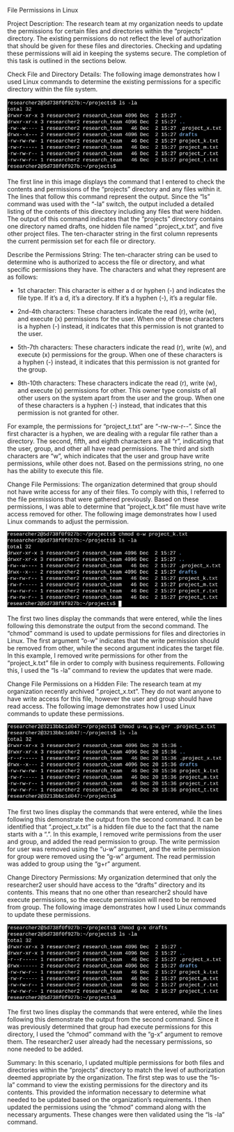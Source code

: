 File Permissions in Linux

Project Description:
The research team at my organization needs to update the permissions for certain files and directories within the “projects” directory.
The existing permissions do not reflect the level of authorization that should be given for these files and directories.
Checking and updating these permissions will aid in keeping the systems secure.
The completion of this task is outlined in the sections below.



Check File and Directory Details:
The following image demonstrates how I used Linux commands to determine the existing permissions for a specific directory within the file system.

![LinuxPermission1](https://github.com/GVTH8K/GoogleCybersecurityCertificate/blob/main/Portfolio%20Activities/Images/LinuxPermission1.png?raw=true)

The first line in this image displays the command that I entered to check the contents and permissions of the “projects” directory and any files within it.
The lines that follow this command represent the output.
Since the “ls” command was used with the “-la” switch, the output included a detailed listing of the contents of this directory including any files that were hidden.
The output of this command indicates that the “projects” directory contains one directory named drafts, one hidden file named “.project_x.txt”, and five other project files.
The ten-character string in the first column represents the current permission set for each file or directory.



Describe the Permissions String:
The ten-character string can be used to determine who is authorized to access the file or directory, and what specific permissions they have. The characters and what they represent are as follows:

  *	1st character: This character is either a d or hyphen (-) and indicates the file type.
    If it’s a d, it’s a directory. If it’s a hyphen (-), it’s a regular file.

  *	2nd-4th characters: These characters indicate the read (r), write (w), and execute (x) permissions for the user.
    When one of these characters is a hyphen (-) instead, it indicates that this permission is not granted to the user.

  *	5th-7th characters: These characters indicate the read (r), write (w), and execute (x) permissions for the group.
    When one of these characters is a hyphen (-) instead, it indicates that this permission is not granted for the group.

  *	8th-10th characters: These characters indicate the read (r), write (w), and execute (x) permissions for other.
    This owner type consists of all other users on the system apart from the user and the group.
    When one of these characters is a hyphen (-) instead, that indicates that this permission is not granted for other.

For example, the permissions for “project_t.txt” are “-rw-rw-r--”.
Since the first character is a hyphen, we are dealing with a regular file rather than a directory.
The second, fifth, and eighth characters are all “r”, indicating that the user, group, and other all have read permissions.
The third and sixth characters are “w”, which indicates that the user and group have write permissions, while other does not.
Based on the permissions string, no one has the ability to execute this file.



Change File Permissions:
The organization determined that group should not have write access for any of their files.
To comply with this, I referred to the file permissions that were gathered previously.
Based on these permissions, I was able to determine that “project_k.txt” file must have write access removed for other.
The following image demonstrates how I used Linux commands to adjust the permission.

![LinuxPermission2](https://github.com/GVTH8K/GoogleCybersecurityCertificate/blob/main/Portfolio%20Activities/Images/LinuxPermission2.png?raw=true)

The first two lines display the commands that were entered, while the lines following this demonstrate the output from the second command.
The “chmod” command is used to update permissions for files and directories in Linux.
The first argument “o-w” indicates that the write permission should be removed from other, while the second argument indicates the target file.
In this example, I removed write permissions for other from the “project_k.txt” file in order to comply with business requirements.
Following this, I used the “ls -la” command to review the updates that were made.



Change File Permissions on a Hidden File:
The research team at my organization recently archived “.project_x.txt”.
They do not want anyone to have write access for this file, however the user and group should have read access.
The following image demonstrates how I used Linux commands to update these permissions.

![LinuxPermission3](https://github.com/GVTH8K/GoogleCybersecurityCertificate/blob/main/Portfolio%20Activities/Images/LinuxPermission3.png?raw=true)

The first two lines display the commands that were entered, while the lines following this demonstrate the output from the second command.
It can be identified that “.project_x.txt” is a hidden file due to the fact that the name starts with a “.”.
In this example, I removed write permissions from the user and group, and added the read permission to group.
The write permission for user was removed using the “u-w” argument, and the write permission for group were removed using the “g-w” argument.
The read permission was added to group using the “g+r” argument.



Change Directory Permissions:
My organization determined that only the researcher2 user should have access to the “drafts” directory and its contents.
This means that no one other than researcher2 should have execute permissions, so the execute permission will need to be removed from group.
The following image demonstrates how I used Linux commands to update these permissions.

![LinuxPermission4](https://github.com/GVTH8K/GoogleCybersecurityCertificate/blob/main/Portfolio%20Activities/Images/LinuxPermission4.png?raw=true)

The first two lines display the commands that were entered, while the lines following this demonstrate the output from the second command.
Since it was previously determined that group had execute permissions for this directory, I used the “chmod” command with the “g-x” argument to remove them.
The researcher2 user already had the necessary permissions, so none needed to be added.



Summary:
In this scenario, I updated multiple permissions for both files and directories within the “projects” directory to match the level of authorization deemed appropriate by the organization.
The first step was to use the “ls- la” command to view the existing permissions for the directory and its contents.
This provided the information necessary to determine what needed to be updated based on the organization’s requirements.
I then updated the permissions using the “chmod” command along with the necessary arguments.
These changes were then validated using the “ls -la” command.
